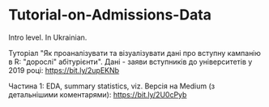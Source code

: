 # Tutorial-on-Admissions-Data
Intro level. In Ukrainian. 

Туторіал "Як проаналізувати та візуалізувати дані про вступну кампанію в R: "дорослі" абітурієнти". 
Дані - заяви вступників до університетів у 2019 році: https://bit.ly/2upEKNb 

Частина 1: EDA, summary statistics, viz. 
Версія на Medium (з детальнішими коментарями): https://bit.ly/2U0cPyb
